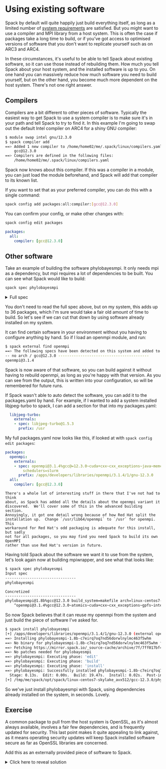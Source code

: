 # Using existing software

Spack by default will quite happily just build everything itself, as long as a
limited number of [system requirements](https://spack.readthedocs.io/en/latest/getting_started.html#system-prerequisites)
are satisfied.  But you might want to use a compiler and MPI library from a
host system.  This is often the case if packages take a long time to build, or
if you've got access to optimised versions of software that you don't want to
replicate yourself such as on ARC3 and ARC4.

In these circumstances, it's useful to be able to tell Spack about existing
software, so it can use those instead of rebuilding them.  How much you tell
Spack about your host system, and the installed software is up to you.  On one
hand you can massively reduce how much software you need to build yourself, but
on the other hand, you become much more dependent on the host system.  There's
not one right answer.

## Compilers

Compilers are a bit different to other pieces of software.  Typically the
easiest way to get Spack to use a system compiler is to make sure it's in your
path and tell Spack to try to find it.  In this example I'm going to swap out
the default Intel compiler on ARC4 for a shiny GNU compiler:

```bash
$ module swap intel gnu/12.3.0
$ spack compiler add
==> Added 1 new compiler to /home/home02/me/.spack/linux/compilers.yaml
    gcc@12.3.0
==> Compilers are defined in the following files:
    /home/home02/me/.spack/linux/compilers.yaml
```

Spack now knows about this compiler.  If this was a compiler in a module, you
can just load the module beforehand, and Spack will add that compiler to its
known list.

If you want to set that as your preferred compiler, you can do this with a
single command:

```bash
spack config add packages:all:compiler:[gcc@12.3.0]
```

You can confirm your config, or make other changes with:

```bash
spack config edit packages
```

```yaml
packages:
  all:
    compiler: [gcc@12.3.0]
```

## Other software

Take an example of building the software phylobayesmpi.  It only needs mpi
as a dependency, but mpi requires a lot of dependencies to be built.
You can see what Spack would like to build:

```bash
spack spec phylobayesmpi
```

<details>
<summary>Full spec</summary>

```
Input spec
--------------------------------
phylobayesmpi

Concretized
--------------------------------
phylobayesmpi@1.8b%gcc@12.3.0 build_system=makefile arch=linux-centos7-skylake_avx512
    ^openmpi@4.1.5%gcc@12.3.0~atomics~cuda~cxx~cxx_exceptions~gpfs~internal-hwloc~java~legacylaunchers~lustre~memchecker~orterunprefix+romio+rsh~singularity+static+vt+wrapper-rpath build_system=autotools fabrics=none schedulers=none arch=linux-centos7-skylake_avx512
        ^hwloc@2.9.1%gcc@12.3.0~cairo~cuda~gl~libudev+libxml2~netloc~nvml~oneapi-level-zero~opencl+pci~rocm build_system=autotools libs=shared,static arch=linux-centos7-skylake_avx512
            ^libpciaccess@0.17%gcc@12.3.0 build_system=autotools arch=linux-centos7-skylake_avx512
                ^util-macros@1.19.3%gcc@12.3.0 build_system=autotools arch=linux-centos7-skylake_avx512
            ^libxml2@2.10.3%gcc@12.3.0~python build_system=autotools arch=linux-centos7-skylake_avx512
                ^libiconv@1.17%gcc@12.3.0 build_system=autotools libs=shared,static arch=linux-centos7-skylake_avx512
                ^xz@5.4.1%gcc@12.3.0~pic build_system=autotools libs=shared,static arch=linux-centos7-skylake_avx512
            ^ncurses@6.4%gcc@12.3.0~symlinks+termlib abi=none build_system=autotools arch=linux-centos7-skylake_avx512
        ^numactl@2.0.14%gcc@12.3.0 build_system=autotools patches=4e1d78c,62fc8a8,ff37630 arch=linux-centos7-skylake_avx512
            ^autoconf@2.69%gcc@12.3.0 build_system=autotools patches=35c4492,7793209,a49dd5b arch=linux-centos7-skylake_avx512
            ^automake@1.16.5%gcc@12.3.0 build_system=autotools arch=linux-centos7-skylake_avx512
            ^libtool@2.4.7%gcc@12.3.0 build_system=autotools arch=linux-centos7-skylake_avx512
            ^m4@1.4.19%gcc@12.3.0+sigsegv build_system=autotools patches=9dc5fbd,bfdffa7 arch=linux-centos7-skylake_avx512
                ^diffutils@3.9%gcc@12.3.0 build_system=autotools arch=linux-centos7-skylake_avx512
                ^libsigsegv@2.14%gcc@12.3.0 build_system=autotools arch=linux-centos7-skylake_avx512
        ^openssh@9.3p1%gcc@12.3.0+gssapi build_system=autotools arch=linux-centos7-skylake_avx512
            ^krb5@1.20.1%gcc@12.3.0+shared build_system=autotools arch=linux-centos7-skylake_avx512
                ^bison@3.8.2%gcc@12.3.0 build_system=autotools arch=linux-centos7-skylake_avx512
                ^gettext@0.21.1%gcc@12.3.0+bzip2+curses+git~libunistring+libxml2+tar+xz build_system=autotools arch=linux-centos7-skylake_avx512
                    ^tar@1.34%gcc@12.3.0 build_system=autotools zip=pigz arch=linux-centos7-skylake_avx512
                        ^pigz@2.7%gcc@12.3.0 build_system=makefile arch=linux-centos7-skylake_avx512
                        ^zstd@1.5.5%gcc@12.3.0+programs build_system=makefile compression=none libs=shared,static arch=linux-centos7-skylake_avx512
            ^libedit@3.1-20210216%gcc@12.3.0 build_system=autotools arch=linux-centos7-skylake_avx512
            ^libxcrypt@4.4.33%gcc@12.3.0~obsolete_api build_system=autotools arch=linux-centos7-skylake_avx512
            ^openssl@1.1.1t%gcc@12.3.0~docs~shared build_system=generic certs=mozilla arch=linux-centos7-skylake_avx512
                ^ca-certificates-mozilla@2023-01-10%gcc@12.3.0 build_system=generic arch=linux-centos7-skylake_avx512
        ^perl@5.36.0%gcc@12.3.0+cpanm+open+shared+threads build_system=generic arch=linux-centos7-skylake_avx512
            ^berkeley-db@18.1.40%gcc@12.3.0+cxx~docs+stl build_system=autotools patches=26090f4,b231fcc arch=linux-centos7-skylake_avx512
            ^bzip2@1.0.8%gcc@12.3.0~debug~pic+shared build_system=generic arch=linux-centos7-skylake_avx512
            ^gdbm@1.23%gcc@12.3.0 build_system=autotools arch=linux-centos7-skylake_avx512
                ^readline@8.2%gcc@12.3.0 build_system=autotools patches=bbf97f1 arch=linux-centos7-skylake_avx512
        ^pkgconf@1.9.5%gcc@12.3.0 build_system=autotools arch=linux-centos7-skylake_avx512
        ^pmix@4.2.3%gcc@12.3.0~docs+pmi_backwards_compatibility~python~restful build_system=autotools arch=linux-centos7-skylake_avx512
            ^libevent@2.1.12%gcc@12.3.0+openssl build_system=autotools arch=linux-centos7-skylake_avx512
        ^zlib@1.2.13%gcc@12.3.0+optimize+pic+shared build_system=makefile arch=linux-centos7-skylake_avx512
```

</details>

You don't need to read the full spec above, but on my system, this adds up to
36 packages, which I'm sure would take a fair old amount of time to build.  So
let's see if we can cut that down by using software already installed on my
system.

It can find certain software in your environment without you having to
configure anything by hand.  So if I load an openmpi module, and run:

```bash
$ spack external find openmpi
==> The following specs have been detected on this system and added to /home/home02/me/.spack/packages.yaml
-- no arch / gcc@12.3.0 -----------------------------------------
openmpi@3.1.4
```

Spack is now aware of that software, so you can build against it without having
to rebuild openmpi, as long as you're happy with that version.  As you can see
from the output, this is written into your configuration, so will be remembered
for future runs.

If Spack wasn't able to auto detect the software, you can add it to the
packages.yaml by hand.  For example, if I wanted to add a system installed
libjpeg-turbo to spack, I can add a section for that into my packages.yaml:

```yaml
  libjpeg-turbo:
    externals:
    - spec: libjpeg-turbo@1.5.3
      prefix: /usr
```

My full packages.yaml now looks like this, if looked at with `spack config edit packages`:

```yaml
packages:
  openmpi:
    externals:
    - spec: openmpi@3.1.4%gcc@=12.3.0~cuda+cxx~cxx_exceptions~java~memchecker+pmi~static~wrapper-rpath
        schedulers=slurm
      prefix: /apps/developers/libraries/openmpi/3.1.4/1/gnu-12.3.0
  all:
    compiler: [gcc@12.3.0]
```

```{admonition} OpenMPI on Red Hat oddity
There's a whole lot of interesting stuff in there that I've not had to think
about, as Spack has added all the details about the openmpi variant it
discovered.  We'll cover some of this in the advanced building section.
Annoyingly, it got one detail wrong because of how Red Hat split the
installation up.  Change `/usr/lib64/openmpi` to `/usr` for openmpi.  This
workaround for Red Hat's odd packaging is adequate for this install, but sadly
not for all packages, so you may find you need Spack to build its own OpenMPI
rather than use Red Hat's version in future.
```

Having told Spack about the software we want it to use from the system, let's
look again now at building mpiwrapper, and see what that looks like:

```bash
$ spack spec phylobayesmpi
Input spec
--------------------------------
phylobayesmpi

Concretized
--------------------------------
phylobayesmpi@1.8b%gcc@12.3.0 build_system=makefile arch=linux-centos7-skylake_avx512
    ^openmpi@3.1.4%gcc@12.3.0~atomics~cuda+cxx~cxx_exceptions~gpfs~internal-hwloc~java~legacylaunchers~lustre~memchecker~orterunprefix+pmi+romio+rsh~singularity~static+vt~wrapper-rpath build_system=autotools fabrics=none schedulers=slurm arch=linux-centos7-skylake_avx512
```

So now Spack believes that it can reuse my openmpi from the system and just
build the piece of software I've asked for.

```bash
$ spack install phylobayesmpi
[+] /apps/developers/libraries/openmpi/3.1.4/1/gnu-12.3.0 (external openmpi-3.1.4-3b2jktw2wa3tcn7j6axgi4osq3jnajnm)
==> Installing phylobayesmpi-1.8b-c7eirq7oq7nd56dorwlnylmc463f5whm
==> No binary for phylobayesmpi-1.8b-c7eirq7oq7nd56dorwlnylmc463f5whm found: installing from source
==> Fetching https://mirror.spack.io/_source-cache/archive/7f/7ff017bf492c1d8b42bfff3ee8e998ba1c50f4e4b3d9d6125647b91738017324.tar.gz
==> No patches needed for phylobayesmpi
==> phylobayesmpi: Executing phase: 'edit'
==> phylobayesmpi: Executing phase: 'build'
==> phylobayesmpi: Executing phase: 'install'
==> phylobayesmpi: Successfully installed phylobayesmpi-1.8b-c7eirq7oq7nd56dorwlnylmc463f5whm
  Stage: 0.13s.  Edit: 0.00s.  Build: 19.47s.  Install: 0.02s.  Post-install: 0.03s.  Total: 19.76s
[+] /tmp/me/spack/opt/spack/linux-centos7-skylake_avx512/gcc-12.3.0/phylobayesmpi-1.8b-c7eirq7oq7nd56dorwlnylmc463f5whm
```

So we've just install phylobayesmpi with Spack, using dependencies already
installed on the system, in seconds.  Lovely.

## Exercise

A common package to pull from the host system is OpenSSL, as it's almost always
available, involves a fair few dependencies, and is frequently updated for
security.  This last point makes it quite appealing to link against, as it
means operating security updates will keep Spack installed software secure as
far as OpenSSL libraries are concerned.

Add this as an externally provided piece of software to Spack.

<details>
<summary>Click here to reveal solution</summary>

### Solution

This is actually quite straightforward, since Spack can successfully detect and add this to your `packages.yaml` file:

```bash
$ spack external find openssl
==> The following specs have been detected on this system and added to /home/home02/me/.spack/packages.yaml
openssl@1.0.2k-fips  openssl@3.1.0
```

Here we find it's detected both the system OpenSSL, along with a version
lurking within Anaconda.  If you found it picked up a package you didn't want
it to use, you can use `spack config edit packages` to adjust this after it's
detected packages.

In this case, you may choose to remove these two lines, to stop it from using the anaconda version:
```yaml
    - spec: openssl@3.1.0
      prefix: /apps/developers/compilers/anaconda/2023.03/1/default
```
</details>
